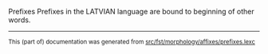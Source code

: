 Prefixes
Prefixes in the LATVIAN language are bound to beginning of other words.

* * *

<small>This (part of) documentation was generated from [src/fst/morphology/affixes/prefixes.lexc](https://github.com/giellalt/lang-lav/blob/main/src/fst/morphology/affixes/prefixes.lexc)</small>
